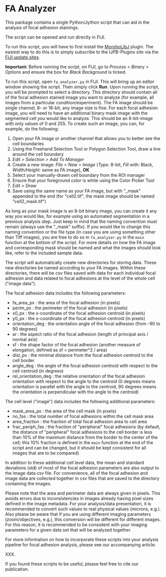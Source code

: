 # FA Analyzer

This package contains a single Python/Jython script that can aid in the analysis of focal adhesion stainings.

The script can be opened and run directly in FIJI.

To run this script, you will have to first install the [MorphoLibJ](https://imagej.net/plugins/morpholibj) plugin. The easiest way to do this is to simply subscribe to the IJPB-Plugins site via the [FIJI update sites](https://imagej.net/update-sites/).

**Important:** Before running the script, on FIJI, go to *Process > Binary > Options* and ensure the box for *Black Background* is ticked.

To run this script, open `fa_analyzer.py` in FIJI. This will bring up an editor window showing the script. Then simply click **Run**. Upon running the script, you will be prompted to select a directory. This directory should contain all of the focal adhesion stained image you want to analyze (for example, all images from a particular condition/experiment). The FA image should be single channel, 8- or 16-bit, any image size is fine. For each focal adhesion image, you will need to have an additional binary mask image with the segmented cell you would like to analyze. This should be an 8-bit-image with only values of 0 and 255. To create such an image, you can, for example, do the following:

1. Open your FA image or another channel that allows you to better see the cell boundaries
2. Using the Freehand Selection Tool or Polygon Selection Tool, draw a line around the cell boundary
3. *Edit > Selection > Add To Manager*
4. Create a new image: *File > New > Image* (*Type:* 8-bit, *Fill with:* Black, *Width/Height:* same as FA image), **OK**
5. Select your manually-drawn cell boundary from the ROI manager
6. Ensure that your foreground color is white using the Color Picker Tool
7. *Edit > Draw*
8. Save using the same name as your FA image, but with "_mask" appended to the end (for "cell2.tif", the mask image should be named "cell2_mask.tif")

As long as your mask image is an 8-bit binary image, you can create it any way you would like, for example using an automated segmentation in a previous analysis step. Just keep in mind that the naming convention must remain (always use the "_mask" suffix). If you would like to change this naming convention or the file type (in case you are using something other than Tiff images), you are free to do so in `fa_analyzer.py` in the `main` function at the bottom of the script. For more details on how the FA image and corresponding mask should be named and what the images should look like, refer to the included sample data.

The script will automatically create new directories for storing data. These new directories be named according to your FA images. Within these directories, there will be csv files saved with data for each individual focal adhesion and data related to focal adhesions at the level of the whole cell ("image data").

The focal adhesion data includes the following parameters:

- fa_area_px : the area of the focal adhesion (in pixels)
- perim_px : the perimeter of the focal adhesion (in pixels)
- x0_px : the x-coordinate of the focal adhesion centroid (in pixels)
- y0_px : the x-coordinate of the focal adhesion centroid (in pixels)
- orientation_deg : the orientation angle of the focal adhesion (from -90 to 90 degrees)
- ar : the aspect ratio of the focal adhesion (length of principal axis / normal axis)
- sf : the shape factor of the focal adhesion (another measure of elongation, defined as sf = perimeter^2 / area)
- dist_px : the minimal distance from the focal adhesion centroid to the cell border
- angle_deg : the angle of the focal adhesion centroid with respect to the cell centroid (in degrees)
- rel_orientation_deg : the relative orientation of the focal adhesion orientation with respect to the angle to the centroid (0 degrees means orientation is parallel with the angle to the centroid, 90 degrees means the orientation is perpendicular with the angle to the centroid)

The cell level ("image") data includes the following additional parameters:

- mask_area_px : the area of the cell mask (in pixels)
- no_fas : the total number of focal adhesions within the cell mask area
- area_fraction : the fraction of total focal adhesion area to cell area
- frac_periph_fas : the fraction of "peripheral" focal adhesions (by default, the distance of "peripheral" focal adhesions to the cell border is less than 10% of the maximum distance from the border to the center of the cell; this 10% fraction is defined in the ```main``` function at the end of the script and can be changed, but it should be kept consistent for all images that are to be compared)

In addition to these additional cell level data, the mean and standard deviations (std) of most of the focal adhesion parameters are also output to the image data csv file. For convenience, all of the focal adhesion and image data are collected together in csv files that are saved to the directory containing the images.

Please note that the area and perimeter data are always given in pixels. This avoids errors due to  inconsistencies in images already having pixel sizes defined in the image metadata. For your analysis/data presentation, it is recommended to convert such values to real physical values (microns, e.g.). Also please be aware that if you are using different imaging parameters (zoom/objectives, e.g.), this conversion will be different for different images. For this reason, it is recommended to be consistent with your imaging parameters for a given data set that will be analyzed together.

For more information on how to incorporate these scripts into your analysis pipeline for focal adhesion analysis, please see our accompanying article:

XXX.

If you found these scripts to be useful, please feel free to cite our publication.